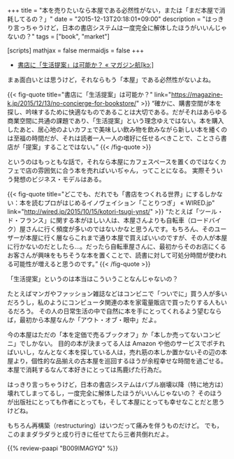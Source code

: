 +++
title = "本を売りたいなら本屋である必然性がない，または「まだ本屋で消耗してるの？」"
date = "2015-12-13T20:18:01+09:00"
description = "はっきり言っちゃうけど，日本の書店システムは一度完全に解体したほうがいいんじゃないの？"
tags = ["book", "market"]

[scripts]
  mathjax = false
  mermaidjs = false
+++

- [書店に「生活提案」は可能か？ « マガジン航[kɔː]](https://magazine-k.jp/2015/12/13/no-concierge-for-bookstore/)

まぁ面白いとは思うけど，それならもう「本屋」である必然性がないよね。

{{< fig-quote title="書店に「生活提案」は可能か？" link="https://magazine-k.jp/2015/12/13/no-concierge-for-bookstore/" >}}
<q>確かに、購書空間が本を探し、吟味するために快適なものであることは大切である。だがそれはあらゆる商業空間に共通の課題であり、「生活提案」という理念ゆえではない。本を購入したあと、居心地のよいカフェで美味しい飲み物を飲みながら新しい本を繙くのは至福の時間だが、それは読者一人一人の嗜好に任せるべきことで、ことさら書店が「提案」することではない。</q>
{{< /fig-quote >}}

というのはもっともな話で，それなら本屋にカフェスペースを置くのではなくカフェで店の雰囲気に合う本を売ればいいぢゃん，ってことになる。
実際そういう発想のビジネス・モデルはある。

{{< fig-quote title="どこでも、だれでも「書店をつくれる世界」にするしかない：本を読むプロがはじめるイノヴェイション「ことりつぎ」 « WIRED.jp" link="http://wired.jp/2015/10/15/kotori-tsugi-ynst/" >}}
<q>たとえば「ツール・ド・フランス」に関する本がほしい人は、本屋さんよりも自転車（ロードバイク）屋さんに行く頻度が多いのではないかなと思うんです。もちろん、そのユーザーが本屋に行く層ならこれまで通り本屋で買えばいいのですが、その人が本屋に行かないのだとしたら…。だったら自転車屋さんに、最初からそのお店にくるお客さんが興味をもちそうな本を置くことで、読書に対して可処分時間が使われる可能性が増えると思うのです。</q>
{{< /fig-quote >}}

「生活提案」というのは本当はこういうことなんじゃないの？

たとえばマンガやファッション雑誌などはコンビニで「ついでに」買う人が多いだろうし，私のようにコンピュータ関連の本を家電量販店で買ったりする人もいるだろう。
その人の日常生活の中で自然に本を手にとってくれるよう望むならば，最初から本屋なんか「アウト・オブ・眼中」だよ。

今の本屋はただの「本を定価で売るブックオフ」か「本しか売ってないコンビニ」でしかない。
目的の本が決まってる人は Amazon や他のサービスでポチればいいし，なんとなく本を探している人は，売れ筋の本しか置かないその辺の本屋より，個性的な品揃えの古本屋を巡回するほうが余程幸せな時間を過ごせる。
本屋で消耗するなんて本好きにとっては馬鹿げた行為だ。

はっきり言っちゃうけど，日本の書店システムはバブル崩壊以降（特に地方は）壊れてしまってるし，一度完全に解体したほうがいいんじゃないの？ そのほうが出版社にとっても作者にとっても，そして本屋にとっても幸せなことだと思うけどね。

もちろん再構築（restructuring）はいつだって痛みを伴うものだけど。
でも，このままダラダラと成り行きに任せてたら三者共倒れだよ。

{{% review-paapi "B009IMAGYQ" %}} <!-- 犬とハサミは使いよう -->
